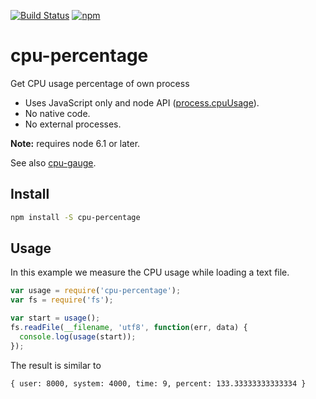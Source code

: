 [![Build Status](https://travis-ci.org/dotchev/cpu-percentage.svg?branch=master)](https://travis-ci.org/dotchev/cpu-percentage)
[![npm](https://img.shields.io/npm/v/cpu-percentage.svg)](https://www.npmjs.com/package/cpu-percentage)


# cpu-percentage
Get CPU usage percentage of own process

* Uses JavaScript only and node API ([process.cpuUsage](https://nodejs.org/api/process.html#process_process_cpuusage_previousvalue)). 
* No native code.
* No external processes.

**Note:** requires node 6.1 or later.

See also [cpu-gauge](https://github.com/dotchev/cpu-gauge).

## Install

```sh
npm install -S cpu-percentage
```

## Usage

In this example we measure the CPU usage while loading a text file.

```js
var usage = require('cpu-percentage');
var fs = require('fs');

var start = usage();
fs.readFile(__filename, 'utf8', function(err, data) {
  console.log(usage(start));
});
```

The result is similar to

```
{ user: 8000, system: 4000, time: 9, percent: 133.33333333333334 }
```
